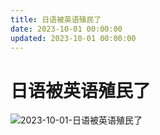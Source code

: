 ```yaml
---
title: 日语被英语殖民了
date: 2023-10-01 00:00:00
updated: 2023-10-01 00:00:00
---
```


# 日语被英语殖民了
![2023-10-01-日语被英语殖民了](assets/2023-10-01-日语被英语殖民了.jpeg)

